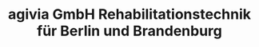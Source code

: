 ---
title: "agivia GmbH Rehabilitationstechnik für Berlin und Brandenburg"
url: /berlin/agivia-gmbh-rehabilitationstechnik-fuer-berlin-und-brandenburg/
shop: Sanitätshaus
---